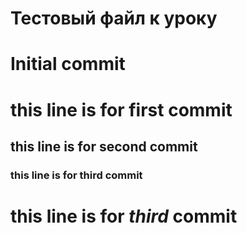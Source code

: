 # Тестовый файл к уроку

# Initial commit

# this line is for first commit

## this line is for second commit

### this line is for third commit

# this line is for *third* commit